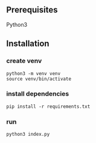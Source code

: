 ## Prerequisites 

Python3

## Installation

### create venv

```
python3 -m venv venv   
source venv/bin/activate 
```

### install dependencies

```
pip install -r requirements.txt
```

### run

```
python3 index.py
```